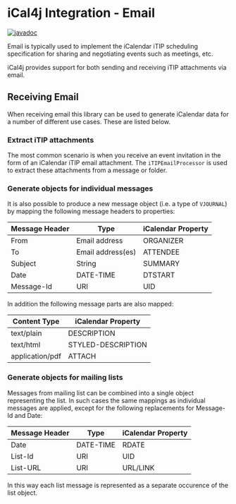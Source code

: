 # iCal4j Integration - Email

[![javadoc](https://javadoc.io/badge2/org.ical4j/ical4j-integration-mail/javadoc.svg)](https://javadoc.io/doc/org.ical4j/ical4j-integration-mail)

Email is typically used to implement the iCalendar iTIP scheduling specification for sharing and negotiating events
such as meetings, etc.

iCal4j provides support for both sending and receiving iTIP attachments via email.

## Receiving Email

When receiving email this library can be used to generate iCalendar data for a number of different use cases. These
are listed below.

### Extract iTIP attachments

The most common scenario is when you receive an event invitation in the form of an iCalendar iTIP email attachment.
The `iTIPEmailProcessor` is used to extract these attachments from a message or folder.

### Generate objects for individual messages

It is also possible to produce a new message object (i.e. a type of `VJOURNAL`) by mapping the following message
headers to properties:

| Message Header | Type | iCalendar Property |
|----------------|------|--------------------|
| From           | Email address | ORGANIZER |
| To             | Email address(es) | ATTENDEE |
| Subject        | String            | SUMMARY |
| Date           | DATE-TIME | DTSTART |
| Message-Id     | URI      | UID |

In addition the following message parts are also mapped:

| Content Type | iCalendar Property |
|--------------|--------------------|
| text/plain | DESCRIPTION |
| text/html | STYLED-DESCRIPTION |
| application/pdf | ATTACH |

### Generate objects for mailing lists

Messages from mailing list can be combined into a single object representing the list. In such cases the same mappings
as individual messages are applied, except for the following replacements for Message-Id and Date:

| Message Header | Type | iCalendar Property |
|----------------|------|--------------------|
| Date           | DATE-TIME | RDATE |
| List-Id     | URI      | UID |
| List-URL | URI | URL/LINK |

In this way each list message is represented as a separate occurence of the list object.
